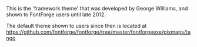 This is the 'framework theme' that was developed by George Williams, and shown to FontForge users until late 2012.

The default theme shown to users since then is located at <https://github.com/fontforge/fontforge/tree/master/fontforgeexe/pixmaps/tango>
